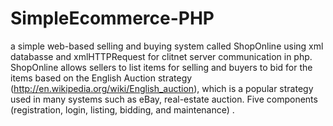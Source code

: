 # SimpleEcommerce-PHP
a simple web-based selling and buying system called ShopOnline using xml databasse and xmlHTTPRequest for clitnet server communication in php. ShopOnline allows sellers to list items for selling and buyers to bid for the items based on the English Auction strategy (http://en.wikipedia.org/wiki/English_auction), which is a popular strategy used in many systems such as eBay, real-estate auction. Five components (registration, login, listing, bidding, and maintenance) .
